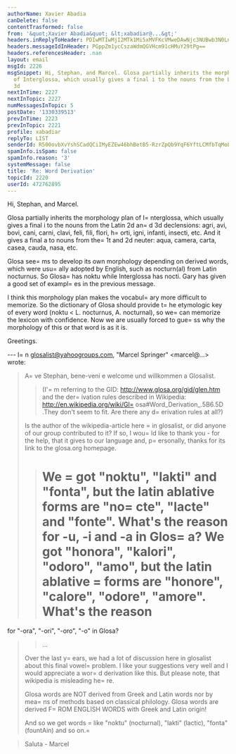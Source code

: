 ```yaml
---
authorName: Xavier Abadia
canDelete: false
contentTrasformed: false
from: '&quot;Xavier Abadia&quot; &lt;xabadiar@...&gt;'
headers.inReplyToHeader: PDIwMTIwMjI2MTk1Mi5xMVFKcVMweDAwNjc3NUBwb3N0LndlYm1haWxlci5kZT4=
headers.messageIdInHeader: PGppZm1ycCszaWdmQGVHcm91cHMuY29tPg==
headers.referencesHeader: .nan
layout: email
msgId: 2226
msgSnippet: Hi, Stephan, and Marcel. Glosa partially inherits the morphology plan
  of Interglossa, which usually gives a final i to the nouns from the Latin 2d and
  3d
nextInTime: 2227
nextInTopic: 2227
numMessagesInTopic: 5
postDate: '1330339513'
prevInTime: 2223
prevInTopic: 2221
profile: xabadiar
replyTo: LIST
senderId: R500ovbXvYshSCadQCiIMyEZEw46bhBetB5-RzrZpQb9YqF6YftLCMfbTqMoLtyLnUBiWMnBC7CQ3Gtt-ZqBuQfK7uRkVDRe5Rps
spamInfo.isSpam: false
spamInfo.reason: '3'
systemMessage: false
title: 'Re: Word Derivation'
topicId: 2220
userId: 472762895
---
```


Hi, Stephan, and Marcel.

Glosa partially inherits the morphology plan of I=
nterglossa, which usually gives a final i to the nouns from the Latin 2d an=
d 3d declensions: agri, avi, bovi, cani, carni, clavi, feli, fili, flori, h=
orti, igni, infanti, insecti, etc. And it gives a final a to nouns from the=
 1t and 2d neuter: aqua, camera, carta, casea, cauda, nasa, etc.

Glosa see=
ms to develop its own morphology depending on derived words, which were usu=
ally adopted by English, such as nocturn(al) from Latin nocturnus. So Glosa=
 has noktu while Interglossa has nocti. Gary has given a good set of exampl=
es in the previous message.

I think this morphology plan makes the vocabul=
ary more difficult to memorize. So the dictionary of Glosa should provide t=
he etymologic key of every word (noktu < L. nocturnus, A. nocturnal), so we=
 can memorize the lexicon with confidence. Now we are usually forced to gue=
ss why the morphology of this or that word is as it is.

Greetings.


--- I=
n glosalist@yahoogroups.com, "Marcel Springer" <marcel@...> wrote:
>
> 
> A=
ve Stephan, bene-veni e welcome und willkommen a Glosalist. 
> 
> 
>  > (I'=
m referring to the GID: http://www.glosa.org/gid/glen.htm and
>  >  the der=
ivation rules described in Wikipedia:
>  >  http://en.wikipedia.org/wiki/Gl=
osa#Word_Derivation_.5B6.5D .They 
>  >  don't seem to fit. Are there any d=
erivation rules at all?) 
> 
> Is the author of the wikipedia-article here =
in glosalist, or did
> anyone of our group contributed to it?  If so, I wou=
ld like to thank
> you - for the help, that it gives to our language and, p=
ersonally,
> thanks for its link to the glosa.org homepage. 
> 
> 
>  > We =
got "noktu", "lakti" and "fonta", but the latin ablative forms
>  > are "no=
cte", "lacte" and "fonte". What's the reason for -u, -i and
>  > -a in Glos=
a? 
>  > We got "honora", "kalori", "odoro", "amo", but the latin ablative
=
>  > forms are "honore", "calore", "odore", "amore". What's the reason
>  >=
 for "-ora", "-ori", "-oro", "-o" in Glosa? 
>  > ... 
> 
> Over the last y=
ears, we had a lot of discussion here in glosalist
> about this final vowel=
 problem.  I like your suggestions very well and
> I would appreciate a wor=
d derivation like this.  But please note, that
> wikipedia is misleading he=
re. 
> 
> Glosa words are NOT derived from Greek and Latin words nor by mea=
ns of 
> methods based on classical philology. 
> Glosa words are derived F=
ROM ENGLISH WORDS with Greek and Latin
> origin! 
> 
> And so we get words =
like "noktu" (nocturnal), "lakti" (lactic),
> "fonta" (fountAin) and so on.=
 
> 
> Saluta - Marcel
>



